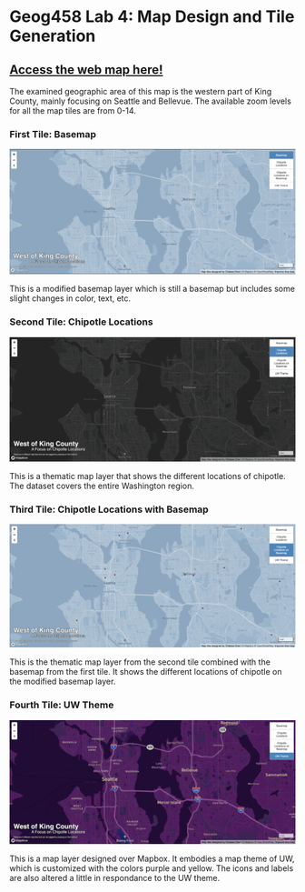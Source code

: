 # Geog458 Lab 4: Map Design and Tile Generation

## [Access the web map here!](https://chalsea2000.github.io/geog458lab4/) 

The examined geographic area of this map is the western part of King County, mainly focusing on Seattle and Bellevue. The available zoom levels for all the map tiles are from 0-14. 


### First Tile: Basemap 

![plot](img/basemap_screenshot.png) 

This is a modified basemap layer which is still a basemap but includes some slight changes in color, text, etc. 

### Second Tile: Chipotle Locations

![plot](img/thematic_screenshot.png) 

This is a thematic map layer that shows the different locations of chipotle. The dataset covers the entire Washington region.  

### Third Tile: Chipotle Locations with Basemap

![plot](img/thematicandbase_screenshot.png) 

This is the thematic map layer from the second tile combined with the basemap from the first tile. It shows the different locations of chipotle on the modified basemap layer.

### Fourth Tile: UW Theme

![plot](img/mapbox_screenshot.png) 

This is a map layer designed over Mapbox. It embodies a map theme of UW, which is customized with the colors purple and yellow. The icons and labels are also altered a little in respondance to the UW theme.